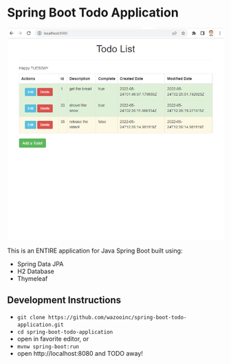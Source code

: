 # Spring Boot Todo Application

![spring boot todo application](./screenshot.png)

This is an ENTIRE application for Java Spring Boot
built using:
- Spring Data JPA
- H2 Database
- Thymeleaf

## Development Instructions

- `git clone https://github.com/wazooinc/spring-boot-todo-application.git`
- `cd spring-boot-todo-application`
- open in favorite editor, or
- `mvnw spring-boot:run`
- open http://localhost:8080 and TODO away!
